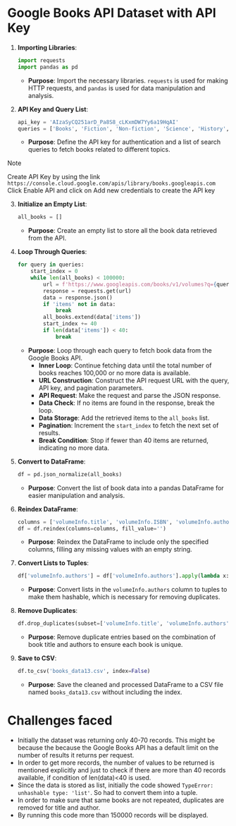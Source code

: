 # Google Books API Dataset with API Key

1. **Importing Libraries**:
   ```python
   import requests
   import pandas as pd
   ```
   - **Purpose**: Import the necessary libraries. `requests` is used for making HTTP requests, and `pandas` is used for data manipulation and analysis.

2. **API Key and Query List**:
   ```python
   api_key = 'AIzaSyCQ251arD_Pa8S8_cLKxmDW7Yy6a19HqAI'
   queries = ['Books', 'Fiction', 'Non-fiction', 'Science', 'History', 'Technology', 'Art', 'Biography', .......]
   ```
   - **Purpose**: Define the API key for authentication and a list of search queries to fetch books related to different topics.

> [!NOTE]
> Create API Key by using the link `https://console.cloud.google.com/apis/library/books.googleapis.com`
> Click Enable API and click on Add new credentials to create the API key

3. **Initialize an Empty List**:
   ```python
   all_books = []
   ```
   - **Purpose**: Create an empty list to store all the book data retrieved from the API.

4. **Loop Through Queries**:
   ```python
   for query in queries:
       start_index = 0
       while len(all_books) < 100000:
           url = f'https://www.googleapis.com/books/v1/volumes?q={query}&key={api_key}&maxResults=40&startIndex={start_index}'
           response = requests.get(url)
           data = response.json()
           if 'items' not in data:
               break
           all_books.extend(data['items'])
           start_index += 40
           if len(data['items']) < 40:
               break
   ```
   - **Purpose**: Loop through each query to fetch book data from the Google Books API.
     - **Inner Loop**: Continue fetching data until the total number of books reaches 100,000 or no more data is available.
     - **URL Construction**: Construct the API request URL with the query, API key, and pagination parameters.
     - **API Request**: Make the request and parse the JSON response.
     - **Data Check**: If no items are found in the response, break the loop.
     - **Data Storage**: Add the retrieved items to the `all_books` list.
     - **Pagination**: Increment the `start_index` to fetch the next set of results.
     - **Break Condition**: Stop if fewer than 40 items are returned, indicating no more data.

5. **Convert to DataFrame**:
   ```python
   df = pd.json_normalize(all_books)
   ```
   - **Purpose**: Convert the list of book data into a pandas DataFrame for easier manipulation and analysis.

6. **Reindex DataFrame**:
   ```python
   columns = ['volumeInfo.title', 'volumeInfo.ISBN', 'volumeInfo.authors', 'volumeInfo.publisher', 'volumeInfo.publishedDate', .......]
   df = df.reindex(columns=columns, fill_value='')
   ```
   - **Purpose**: Reindex the DataFrame to include only the specified columns, filling any missing values with an empty string.

7. **Convert Lists to Tuples**:
   ```python
   df['volumeInfo.authors'] = df['volumeInfo.authors'].apply(lambda x: tuple(x) if isinstance(x, list) else x)
   ```
   - **Purpose**: Convert lists in the `volumeInfo.authors` column to tuples to make them hashable, which is necessary for removing duplicates.

8. **Remove Duplicates**:
   ```python
   df.drop_duplicates(subset=['volumeInfo.title', 'volumeInfo.authors'], inplace=True)
   ```
   - **Purpose**: Remove duplicate entries based on the combination of book title and authors to ensure each book is unique.

9. **Save to CSV**:
   ```python
   df.to_csv('books_data13.csv', index=False)
   ```
   - **Purpose**: Save the cleaned and processed DataFrame to a CSV file named `books_data13.csv` without including the index.
     
# Challenges faced

* Initially the dataset was returning only 40-70 records. This might be because the because the Google Books API has a default limit on the number of results it returns per request.
* In order to get more records, the number of values to be returned is mentioned explicitly and just to check if there are more than 40 records available, if condition of len(data)<40 is used.
* Since the data is stored as list, initially the code showed `TypeError: unhashable type: 'list'`. So had to convert them into a tuple.
* In order to make sure that same books are not repeated, duplicates are removed for title and author.
* By running this code more than 150000 records will be displayed.

